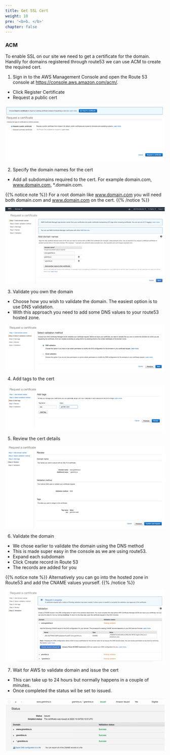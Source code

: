 ```yaml
---
title: Get SSL Cert
weight: 10
pre: '<b>b. </b>'
chapter: false
---
```


### ACM

To enable SSL on our site we need to get a certificate for the domain. Handily for domains registered through route53 we can use ACM to create the required cert.

1. Sign in to the AWS Management Console and open the Route 53 console at https://console.aws.amazon.com/acm/.

- Click Register Certificate
- Request a public cert

![Register Cert](images/acm-1.png?width=60pc)

2. Specify the domain names for the cert

- Add all subdomains required to the cert. For example domain.com, www.domain.com, \*.domain.com.

{{% notice note %}}
For a root domain like www.domain.com you will need both domain.com and www.domain.com on the cert.
{{% /notice %}}

![Add Domains](images/acm-2.png?width=60pc)

3. Validate you own the domain

- Choose how you wish to validate the domain. The easiest option is to use DNS validation.
- With this approach you need to add some DNS values to your route53 hosted zone.

![Validate Domains](images/acm-3.png?width=60pc)

4. Add tags to the cert

![Add Tags](images/acm-4.png?width=60pc)

5. Review the cert details

![Review](images/acm-5.png?width=60pc)

6. Validate the domain

- We chose earlier to validate the domain using the DNS method
- This is made super easy in the console as we are using route53.
- Expand each subdomain
- Click Create record in Route 53
- The records are added for you

{{% notice note %}}
Alternatively you can go into the hosted zone in Route53 and add the CNAME values yourself.
{{% /notice %}}

![Validate](images/acm-6.png?width=60pc)

7. Wait for AWS to validate domain and issue the cert

- This can take up to 24 hours but normally happens in a couple of minutes.
- Once completed the status wil be set to issued.

![Validate](images/acm-8.png?width=60pc)
